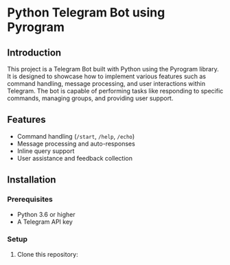 # Python Telegram Bot using Pyrogram

## Introduction
This project is a Telegram Bot built with Python using the Pyrogram library. It is designed to showcase how to implement various features such as command handling, message processing, and user interactions within Telegram. The bot is capable of performing tasks like responding to specific commands, managing groups, and providing user support.

## Features
- Command handling (`/start`, `/help`, `/echo`)
- Message processing and auto-responses
- Inline query support
- User assistance and feedback collection

## Installation

### Prerequisites
- Python 3.6 or higher
- A Telegram API key

### Setup
1. Clone this repository:
